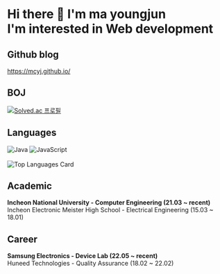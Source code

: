 # Hi there 👋 I'm ma youngjun<br> I'm interested in Web development


## Github blog
https://mcyj.github.io/

## BOJ
[![Solved.ac
프로필](http://mazassumnida.wtf/api/v2/generate_badge?boj=madaniel47)](https://solved.ac/madaniel47)

## Languages
![Java](https://img.shields.io/badge/java-%23ED8B00.svg?style=for-the-badge&logo=java&logoColor=white)
![JavaScript](https://img.shields.io/badge/javascript-%23323330.svg?style=for-the-badge&logo=javascript&logoColor=%23F7DF1E)
<br><br>
![Top Languages Card](https://github-readme-stats.vercel.app/api/top-langs/?username=MCYJ&layout=compact)


## Academic
<b>Incheon National University - Computer Engineering (21.03 ~ recent)</b> <br>
Incheon Electronic Meister High School - Electrical Engineering (15.03 ~ 18.01)

## Career
<b>Samsung Electronics - Device Lab (22.05 ~ recent)</b> <br>
Huneed Technologies - Quality Assurance (18.02 ~ 22.02)

